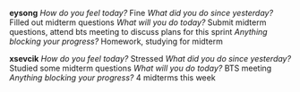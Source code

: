 **eysong**
*How do you feel today?*
Fine
*What did you do since yesterday?*
Filled out midterm questions
*What will you do today?*
Submit midterm questions, attend bts meeting to discuss plans for this sprint
*Anything blocking your progress?*
Homework, studying for midterm

**xsevcik**
*How do you feel today?*
Stressed
*What did you do since yesterday?*
Studied some midterm questions
*What will you do today?*
BTS meeting
*Anything blocking your progress?*
4 midterms this week

